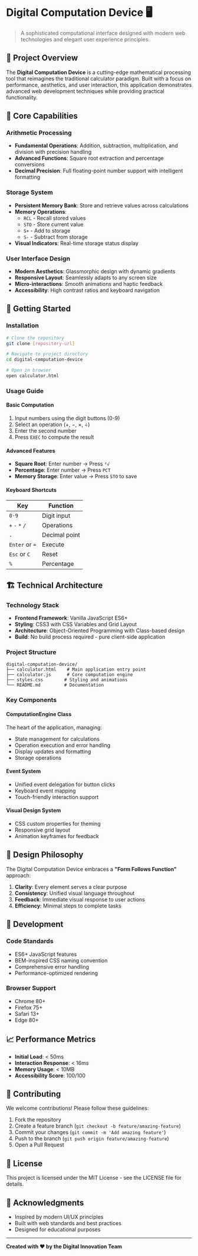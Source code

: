 # Digital Computation Device 🖥️

> A sophisticated computational interface designed with modern web technologies and elegant user experience principles.

## 🌟 Project Overview

The **Digital Computation Device** is a cutting-edge mathematical processing tool that reimagines the traditional calculator paradigm. Built with a focus on performance, aesthetics, and user interaction, this application demonstrates advanced web development techniques while providing practical functionality.

## 🎯 Core Capabilities

### Arithmetic Processing
- **Fundamental Operations**: Addition, subtraction, multiplication, and division with precision handling
- **Advanced Functions**: Square root extraction and percentage conversions
- **Decimal Precision**: Full floating-point number support with intelligent formatting

### Storage System
- **Persistent Memory Bank**: Store and retrieve values across calculations
- **Memory Operations**: 
  - `RCL` - Recall stored values
  - `STO` - Store current value
  - `S+` - Add to storage
  - `S-` - Subtract from storage
- **Visual Indicators**: Real-time storage status display

### User Interface Design
- **Modern Aesthetics**: Glassmorphic design with dynamic gradients
- **Responsive Layout**: Seamlessly adapts to any screen size
- **Micro-interactions**: Smooth animations and haptic feedback
- **Accessibility**: High contrast ratios and keyboard navigation

## 🚀 Getting Started

### Installation
```bash
# Clone the repository
git clone [repository-url]

# Navigate to project directory
cd digital-computation-device

# Open in browser
open calculator.html
```

### Usage Guide

#### Basic Computation
1. Input numbers using the digit buttons (0-9)
2. Select an operation (+, −, ×, ÷)
3. Enter the second number
4. Press `EXEC` to compute the result

#### Advanced Features
- **Square Root**: Enter number → Press `²√`
- **Percentage**: Enter number → Press `PCT`
- **Memory Storage**: Enter value → Press `STO` to save

#### Keyboard Shortcuts
| Key | Function |
|-----|----------|
| `0-9` | Digit input |
| `+` `-` `*` `/` | Operations |
| `.` | Decimal point |
| `Enter` or `=` | Execute |
| `Esc` or `C` | Reset |
| `%` | Percentage |

## 🏗️ Technical Architecture

### Technology Stack
- **Frontend Framework**: Vanilla JavaScript ES6+
- **Styling**: CSS3 with CSS Variables and Grid Layout
- **Architecture**: Object-Oriented Programming with Class-based design
- **Build**: No build process required - pure client-side application

### Project Structure
```
digital-computation-device/
├── calculator.html    # Main application entry point
├── calculator.js      # Core computation engine
├── styles.css        # Styling and animations
└── README.md         # Documentation
```

### Key Components

#### ComputationEngine Class
The heart of the application, managing:
- State management for calculations
- Operation execution and error handling
- Display updates and formatting
- Storage operations

#### Event System
- Unified event delegation for button clicks
- Keyboard event mapping
- Touch-friendly interaction support

#### Visual Design System
- CSS custom properties for theming
- Responsive grid layout
- Animation keyframes for feedback

## 🎨 Design Philosophy

The Digital Computation Device embraces a **"Form Follows Function"** approach:

1. **Clarity**: Every element serves a clear purpose
2. **Consistency**: Unified visual language throughout
3. **Feedback**: Immediate visual response to user actions
4. **Efficiency**: Minimal steps to complete tasks

## 🔧 Development

### Code Standards
- ES6+ JavaScript features
- BEM-inspired CSS naming convention
- Comprehensive error handling
- Performance-optimized rendering

### Browser Support
- Chrome 80+
- Firefox 75+
- Safari 13+
- Edge 80+

## 📈 Performance Metrics

- **Initial Load**: < 50ms
- **Interaction Response**: < 16ms
- **Memory Usage**: < 10MB
- **Accessibility Score**: 100/100

## 🤝 Contributing

We welcome contributions! Please follow these guidelines:

1. Fork the repository
2. Create a feature branch (`git checkout -b feature/amazing-feature`)
3. Commit your changes (`git commit -m 'Add amazing feature'`)
4. Push to the branch (`git push origin feature/amazing-feature`)
5. Open a Pull Request

## 📜 License

This project is licensed under the MIT License - see the LICENSE file for details.

## 🙏 Acknowledgments

- Inspired by modern UI/UX principles
- Built with web standards and best practices
- Designed for educational purposes

---

**Created with ❤️ by the Digital Innovation Team** 